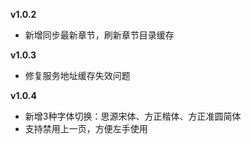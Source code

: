**v1.0.2**

- 新增同步最新章节，刷新章节目录缓存

**v1.0.3**

- 修复服务地址缓存失效问题

**v1.0.4**

- 新增3种字体切换：思源宋体、方正楷体、方正准圆简体
- 支持禁用上一页，方便左手使用